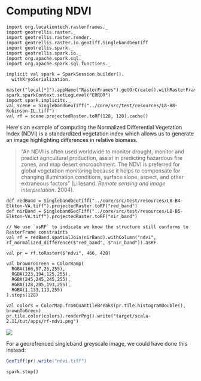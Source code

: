 # Computing NDVI

```tut:invisible
import org.locationtech.rasterframes._
import geotrellis.raster._
import geotrellis.raster.render._
import geotrellis.raster.io.geotiff.SinglebandGeoTiff
import geotrellis.spark._
import geotrellis.spark.io._
import org.apache.spark.sql._
import org.apache.spark.sql.functions._

implicit val spark = SparkSession.builder().
  withKryoSerialization.
  master("local[*]").appName("RasterFrames").getOrCreate().withRasterFrames
spark.sparkContext.setLogLevel("ERROR")
import spark.implicits._
val scene = SinglebandGeoTiff("../core/src/test/resources/L8-B8-Robinson-IL.tiff")
val rf = scene.projectedRaster.toRF(128, 128).cache()
```

Here's an example of computing the Normalized Differential Vegetation Index (NDVI) is a 
standardized vegetation index which allows us to generate an image highlighting differences in
relative biomass. 

> “An NDVI is often used worldwide to monitor drought, monitor and predict agricultural production, assist in predicting hazardous fire zones, and map desert encroachment. The NDVI is preferred for global vegetation monitoring because it helps to compensate for changing illumination conditions, surface slope, aspect, and other extraneous factors” (Lillesand. *Remote sensing and image interpretation*. 2004).

```tut:silent
def redBand = SinglebandGeoTiff("../core/src/test/resources/L8-B4-Elkton-VA.tiff").projectedRaster.toRF("red_band")
def nirBand = SinglebandGeoTiff("../core/src/test/resources/L8-B5-Elkton-VA.tiff").projectedRaster.toRF("nir_band")

// We use `asRF` to indicate we know the structure still conforms to RasterFrame constraints
val rf = redBand.spatialJoin(nirBand).withColumn("ndvi", rf_normalized_difference($"red_band", $"nir_band")).asRF

val pr = rf.toRaster($"ndvi", 466, 428)

val brownToGreen = ColorRamp(
  RGBA(166,97,26,255),
  RGBA(223,194,125,255),
  RGBA(245,245,245,255),
  RGBA(128,205,193,255),
  RGBA(1,133,113,255)
).stops(128)

val colors = ColorMap.fromQuantileBreaks(pr.tile.histogramDouble(), brownToGreen)
pr.tile.color(colors).renderPng().write("target/scala-2.11/tut/apps/rf-ndvi.png")
```

![](rf-ndvi.png)

For a georefrenced singleband greyscale image, we could have done this instead: 

```scala
GeoTiff(pr).write("ndvi.tiff")
```


```tut:invisible
spark.stop()
```

